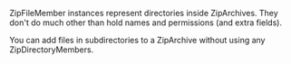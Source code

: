 ZipFileMember instances represent directories inside ZipArchives.
They don't do much other than hold names and permissions (and extra fields).

You can add files in subdirectories to a ZipArchive without using any ZipDirectoryMembers.